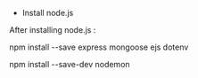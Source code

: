 - Install node.js 


After installing node.js :

npm install --save express mongoose ejs dotenv

npm install --save-dev nodemon
